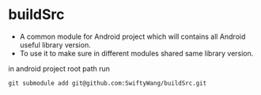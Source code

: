 # buildSrc

- A common module for Android project which will contains all Android useful library version.
- To use it to make sure in different modules shared same library version.

in android project root path run 
```
git submodule add git@github.com:SwiftyWang/buildSrc.git
```
